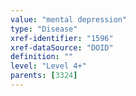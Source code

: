 ```yaml
---
value: "mental depression"
type: "Disease"
xref-identifier: "1596"
xref-dataSource: "DOID"
definition: ""
level: "Level 4+"
parents: [3324]
---
```

